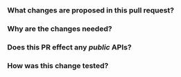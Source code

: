 <!--
Thanks for sending a pull request!  Here are some tips for you:
  1. If this is your first time, please read our contributor guidelines: https://github.com/delta-incubator/delta-kernel-rs/blob/main/CONTRIBUTING.md
  2. Ensure you have added or run the appropriate tests for your PR and run `cargo fmt`.
  3. If the PR is unfinished, add '[WIP]' in your PR title, e.g., '[WIP] Your PR title ...'.
  4. Be sure to keep the PR description updated to reflect all changes.
  6. If possible, provide a concise example to reproduce the issue for a faster review.
-->

### What changes are proposed in this pull request?
<!--
Please clarify what changes you are proposing. The purpose of this section is to outline the changes and how this PR fixes the issue.
-->


### Why are the changes needed?
<!--
Please clarify why the changes are needed. If this is already explained clearly in an issue, then this section is not needed.
  1. If you propose a new API or feature, clarify the use case for a new API or feature.
  2. If you fix a bug, you can clarify why it is a bug.
-->


### Does this PR effect any _public_ APIs?
<!--
If yes, please ensure the `breaking-changes` label gets added by CI, and describe why the changes are needed.

Note that _new_ public APIs are not considered breaking.
-->


### How was this change tested?
<!--
If tests were added, say they were added here. Please make sure to add some test cases that check the changes thoroughly including negative and positive cases if possible.
If it was tested in a way different from regular unit tests, please clarify how you tested, ideally via a reproducible test documented in the PR description.
-->


<!--
Adapted from Apache Spark's pull request template: https://github.com/apache/spark
-->
